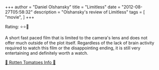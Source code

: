 +++
author = "Daniel Olshansky"
title = "Limitless"
date = "2012-08-27T05:58:32"
description = "Olshansky's review of Limitless"
tags = [
    "movie",
]
+++

Rating: ⭐⭐🌟

A short fast paced film that is limited to the camera's lens and does not offer much outside of the plot itself. Regardless of the lack of brain activity required to watch this film or the disappointing ending, it is still very entertaining and definitely worth a watch.

[🍅 Rotten Tomatoes Info 🍅](https://www.rottentomatoes.com//m/limitless)